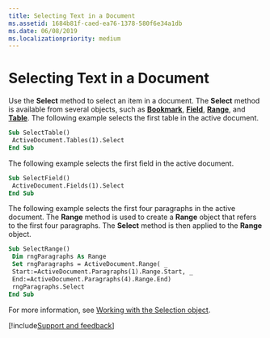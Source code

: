 ```yaml
---
title: Selecting Text in a Document
ms.assetid: 1684b81f-caed-ea76-1378-580f6e34a1db
ms.date: 06/08/2019
ms.localizationpriority: medium
---
```



# Selecting Text in a Document

Use the **Select** method to select an item in a document. The **Select** method is available from several objects, such as **[Bookmark](../../../api/Word.Bookmark.md)**, **[Field](../../../api/Word.Field.md)**, **[Range](../../../api/Word.Range.md)**, and **[Table](../../../api/Word.Table.md)**. The following example selects the first table in the active document.

```vb
Sub SelectTable() 
 ActiveDocument.Tables(1).Select 
End Sub
```

The following example selects the first field in the active document.

```vb
Sub SelectField() 
 ActiveDocument.Fields(1).Select 
End Sub
```

The following example selects the first four paragraphs in the active document. The **Range** method is used to create a **Range** object that refers to the first four paragraphs. The **Select** method is then applied to the **Range** object.

```vb
Sub SelectRange() 
 Dim rngParagraphs As Range 
 Set rngParagraphs = ActiveDocument.Range( _ 
 Start:=ActiveDocument.Paragraphs(1).Range.Start, _ 
 End:=ActiveDocument.Paragraphs(4).Range.End) 
 rngParagraphs.Select 
End Sub
```

For more information, see [Working with the Selection object](../Working-with-Word/working-with-the-selection-object.md).

[!include[Support and feedback](~/includes/feedback-boilerplate.md)]
